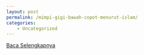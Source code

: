```yaml
---
layout: post
permalink: /mimpi-gigi-bawah-copot-menurut-islam/
categories:
    - Uncategorized
---
```


[Baca Selengkapnya](/03)
